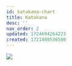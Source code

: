 ```yaml
---
id: katakana-chart
title: Katakana
desc: ''
nav_order: 2
updated: 1724694264223
created: 1721408536588
---
```


![](/assets/images/katakana-chart.png)
